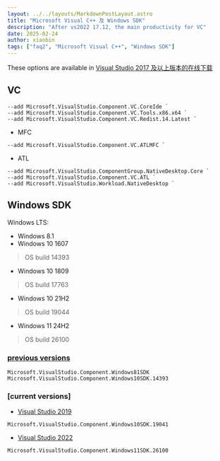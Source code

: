 ```yaml
---
layout: ../../layouts/MarkdownPostLayout.astro
title: "Microsoft Visual C++ 及 Windows SDK"
description: "After vs2022 17.12, the main productivity for VC"
date: 2025-02-24
author: xiaobin
tags: ["faq2", "Microsoft Visual C++", "Windows SDK"]
---
```

These options are available in [Visual Studio 2017 及以上版本的在线下载](https://tdtc-hrb.github.io/ops-win/posts/post-6)

## VC
```
--add Microsoft.VisualStudio.Component.VC.CoreIde `
--add Microsoft.VisualStudio.Component.VC.Tools.x86.x64 `
--add Microsoft.VisualStudio.Component.VC.Redist.14.Latest `
```
- MFC
```
--add Microsoft.VisualStudio.Component.VC.ATLMFC `
```
- ATL
```
--add Microsoft.VisualStudio.ComponentGroup.NativeDesktop.Core `
--add Microsoft.VisualStudio.Component.VC.ATL `
--add Microsoft.VisualStudio.Workload.NativeDesktop `
```

## Windows SDK
Windows LTS:
- Windows 8.1
- Windows 10 1607
> OS build 14393
- Windows 10 1809
> OS build 17763
- Windows 10 21H2
> OS build 19044
- Windows 11 24H2
> OS build 26100

### [previous versions](https://learn.microsoft.com/en-us/previous-versions/visualstudio/visual-studio-2017/install/workload-component-id-vs-build-tools?view=vs-2017)
```
Microsoft.VisualStudio.Component.Windows81SDK
Microsoft.VisualStudio.Component.Windows10SDK.14393
```
### [current versions]
- [Visual Studio 2019](https://learn.microsoft.com/en-us/visualstudio/install/workload-component-id-vs-build-tools?view=vs-2019)
```
Microsoft.VisualStudio.Component.Windows10SDK.19041
```
- [Visual Studio 2022](https://learn.microsoft.com/en-us/visualstudio/install/workload-component-id-vs-build-tools?view=vs-2022)
```
Microsoft.VisualStudio.Component.Windows11SDK.26100
```

